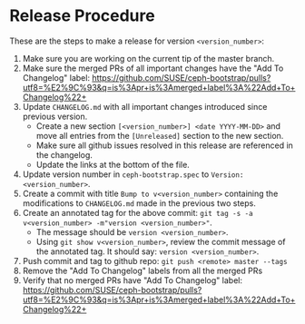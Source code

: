 # Release Procedure

These are the steps to make a release for version `<version_number>`:

1. Make sure you are working on the current tip of the master branch.
2. Make sure the merged PRs of all important changes have the "Add To Changelog" label:
   https://github.com/SUSE/ceph-bootstrap/pulls?utf8=%E2%9C%93&q=is%3Apr+is%3Amerged+label%3A%22Add+To+Changelog%22+
3. Update `CHANGELOG.md` with all important changes introduced since previous version.
    - Create a new section `[<version_number>] <date YYYY-MM-DD>` and move all entries
      from the `[Unreleased]` section to the new section.
    - Make sure all github issues resolved in this release are referenced in the changelog.
    - Update the links at the bottom of the file.
4. Update version number in `ceph-bootstrap.spec` to `Version: <version_number>`.
5. Create a commit with title `Bump to v<version_number>` containing the
   modifications to `CHANGELOG.md` made in the previous two steps.
6. Create an annotated tag for the above commit: `git tag -s -a v<version_number> -m"version <version_number>"`.
    - The message should be `version <version_number>`.
    - Using `git show v<version_number>`, review the commit message of the annotated tag.
      It should say: `version <version_number>`.
7. Push commit and tag to github repo: `git push <remote> master --tags`
8. Remove the "Add To Changelog" labels from all the merged PRs
9. Verify that no merged PRs have "Add To Changelog" label:
   https://github.com/SUSE/ceph-bootstrap/pulls?utf8=%E2%9C%93&q=is%3Apr+is%3Amerged+label%3A%22Add+To+Changelog%22+

